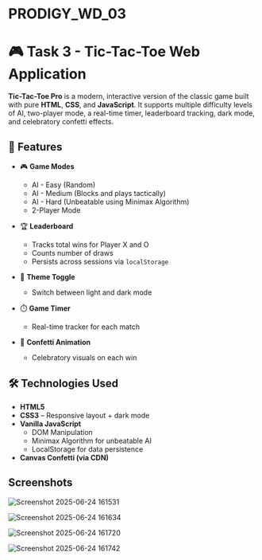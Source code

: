 # PRODIGY_WD_03

# 🎮 Task 3 - Tic-Tac-Toe Web Application

**Tic-Tac-Toe Pro** is a modern, interactive version of the classic game built with pure **HTML**, **CSS**, and **JavaScript**. It supports multiple difficulty levels of AI, two-player mode, a real-time timer, leaderboard tracking, dark mode, and celebratory confetti effects.

## 🌟 Features

- 🎮 **Game Modes**
  - AI - Easy (Random)
  - AI - Medium (Blocks and plays tactically)
  - AI - Hard (Unbeatable using Minimax Algorithm)
  - 2-Player Mode

- 🏆 **Leaderboard**
  - Tracks total wins for Player X and O
  - Counts number of draws
  - Persists across sessions via `localStorage`

- 🌙 **Theme Toggle**
  - Switch between light and dark mode

- ⏱️ **Game Timer**
  - Real-time tracker for each match

- 🎉 **Confetti Animation**
  - Celebratory visuals on each win

## 🛠️ Technologies Used

- **HTML5**
- **CSS3** – Responsive layout + dark mode
- **Vanilla JavaScript**
  - DOM Manipulation
  - Minimax Algorithm for unbeatable AI
  - LocalStorage for data persistence
- **Canvas Confetti (via CDN)**

## Screenshots
>
![Screenshot 2025-06-24 161531](https://github.com/user-attachments/assets/0c9663c4-f945-41bb-a350-1a0442748def)

![Screenshot 2025-06-24 161634](https://github.com/user-attachments/assets/0eef8f96-f8a6-40ce-9a6e-db354bf7e835)

![Screenshot 2025-06-24 161720](https://github.com/user-attachments/assets/4185ac31-8213-427e-b017-31dd5324a66e)

![Screenshot 2025-06-24 161742](https://github.com/user-attachments/assets/9abddcbc-0989-47a0-9140-0275e0909cc7)
